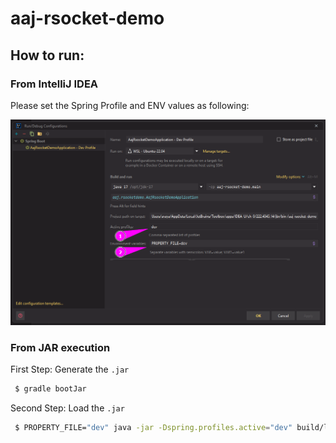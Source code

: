 # aaj-rsocket-demo

## How to run:

### From IntelliJ IDEA

Please set the Spring Profile and ENV values as following:

<img src="img.png" alt="Picture of Application Config">

### From JAR execution

First Step: Generate the `.jar`

```bash
 $ gradle bootJar
```

Second Step: Load the `.jar`

```bash
 $ PROPERTY_FILE="dev" java -jar -Dspring.profiles.active="dev" build/libs/aaj-spring-reactive-example-0.0.1-SNAPSHOT.jar
```
